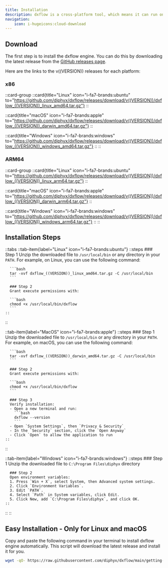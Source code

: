 ```yaml
---
title: Installation
description: dxflow is a cross-platform tool, which means it can run on any operating system, such as Linux, macOS, and Windows. It is designed to be easy to install and use, with a simple command-line interface (CLI) and a web-based user interface (UI).
navigation:
    icon: i-hugeicons:cloud-download
---
```



## Download

The first step is to install the dxflow engine. You can do this by downloading the latest release from the [GitHub releases page](https://github.com/diphyx/dxflow/releases).

Here are the links to the v((VERSION)) releases for each platform:

### x86

::card-group
  ::card{title="Linux" icon="i-fa7-brands:ubuntu" to="https://github.com/diphyx/dxflow/releases/download/v((VERSION))/dxflow_((VERSION))_linux_amd64.tar.gz"}
  ::

  ::card{title="macOS" icon="i-fa7-brands:apple" to="https://github.com/diphyx/dxflow/releases/download/v((VERSION))/dxflow_((VERSION))_darwin_amd64.tar.gz"}
  ::

  ::card{title="Windows" icon="i-fa7-brands:windows" to="https://github.com/diphyx/dxflow/releases/download/v((VERSION))/dxflow_((VERSION))_windows_amd64.tar.gz"}
  ::
::

### ARM64

::card-group
  ::card{title="Linux" icon="i-fa7-brands:ubuntu" to="https://github.com/diphyx/dxflow/releases/download/v((VERSION))/dxflow_((VERSION))_linux_arm64.tar.gz"}
  ::

  ::card{title="macOS" icon="i-fa7-brands:apple" to="https://github.com/diphyx/dxflow/releases/download/v((VERSION))/dxflow_((VERSION))_darwin_arm64.tar.gz"}
  ::

  ::card{title="Windows" icon="i-fa7-brands:windows" to="https://github.com/diphyx/dxflow/releases/download/v((VERSION))/dxflow_((VERSION))_windows_arm64.tar.gz"}
  ::
::

## Installation Steps

::tabs
  ::tab-item{label="Linux" icon="i-fa7-brands:ubuntu"}
    ::steps
      ### Step 1
      Unzip the downloaded file to `/usr/local/bin` or any directory in your `PATH`. For example, on Linux, you can use the following command:

      ```bash
      tar -xvf dxflow_((VERSION))_linux_amd64.tar.gz -C /usr/local/bin
      ```

      ### Step 2
      Grant execute permissions with:

      ```bash
      chmod +x /usr/local/bin/dxflow
      ```
    ::
  ::

  ::tab-item{label="MacOS" icon="i-fa7-brands:apple"}
    ::steps
      ### Step 1
      Unzip the downloaded file to `/usr/local/bin` or any directory in your `PATH`. For example, on macOS, you can use the following command:

      ```bash
      tar -xvf dxflow_((VERSION))_darwin_amd64.tar.gz -C /usr/local/bin
      ```

      ### Step 2
      Grant execute permissions with:

      ```bash
      chmod +x /usr/local/bin/dxflow
      ```

      ### Step 3
      Verify installation:
      - Open a new terminal and run:
        ```bash
        dxflow --version
        ```
      - Open `System Settings`, then `Privacy & Security`
      - In the `Security` section, click the `Open Anyway`
      - Click `Open` to allow the application to run
    ::
  ::

  ::tab-item{label="Windows" icon="i-fa7-brands:windows"}
    ::steps
      ### Step 1
      Unzip the downloaded file to `C:\Program Files\diphyx` directory

      ### Step 2
      Open environment variables:
      1. Press `Win + X`, select System, then Advanced system settings.
      2. Click `Environment Variables`.
      3. Edit `PATH`.
      4. Select `Path` in System variables, click Edit.
      5. Click New, add `C:\Program Files\diphyx`, and click OK.
    ::
  ::
::

## Easy Installation - Only for Linux and macOS

Copy and paste the following command in your terminal to install dxflow engine automatically. This script will download the latest release and install it for you.

```bash
wget -qO- https://raw.githubusercontent.com/diphyx/dxflow/main/getting-started/installation/install.sh | sudo bash -s dxflow
```
